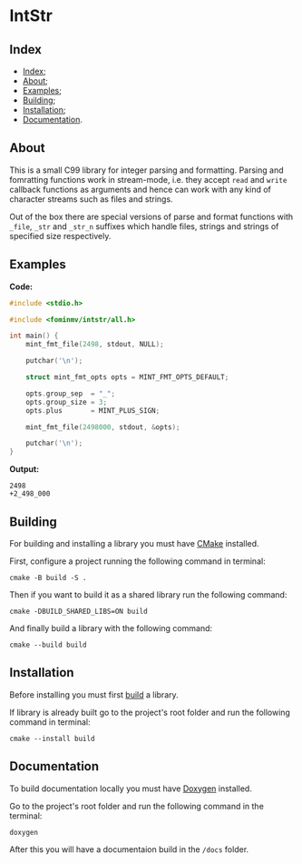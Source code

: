 # IntStr

## Index

- [Index](#index);
- [About](#about);
- [Examples](#examples);
- [Building](#building);
- [Installation](#installation);
- [Documentation](#documentation).

## About

This is a small C99 library for integer parsing and formatting.
Parsing and fomratting functions work in stream-mode, i.e. they
accept `read` and `write` callback functions as arguments and hence
can work with any kind of character streams such as files and strings.

Out of the box there are special versions of parse and format
functions with `_file`, `_str` and `_str_n` suffixes which handle
files, strings and strings of specified size respectively.

## Examples

__Code:__

```c
#include <stdio.h>

#include <fominmv/intstr/all.h>

int main() {
    mint_fmt_file(2498, stdout, NULL);

    putchar('\n');

    struct mint_fmt_opts opts = MINT_FMT_OPTS_DEFAULT;

    opts.group_sep  = "_";
    opts.group_size = 3;
    opts.plus       = MINT_PLUS_SIGN;

    mint_fmt_file(2498000, stdout, &opts);

    putchar('\n');
}
```

__Output:__

```console
2498
+2_498_000
```

## Building

For building and installing a library you must have [CMake](https://cmake.org/) installed.

First, configure a project running the following command in terminal:

```console
cmake -B build -S .
```

Then if you want to build it as a shared library run the following command:

```console
cmake -DBUILD_SHARED_LIBS=ON build
```

And finally build a library with the following command:

```console
cmake --build build
```

## Installation

Before installing you must first [build](#building) a library.

If library is already built go to the project's root folder and run the following command in terminal:

```console
cmake --install build
```

## Documentation

To build documentation locally you must have [Doxygen](https://www.doxygen.nl/) installed.

Go to the project's root folder and run the following command in the terminal:

```console
doxygen
```

After this you will have a documentaion build in the `/docs` folder.
